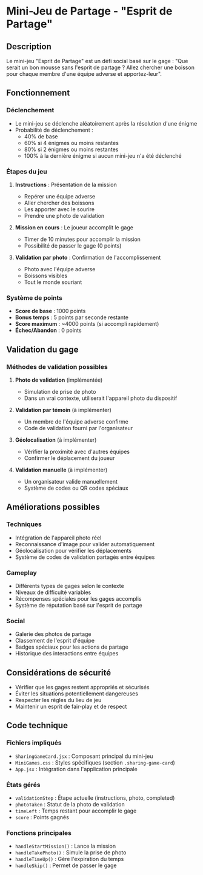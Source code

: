# Mini-Jeu de Partage - "Esprit de Partage"

## Description

Le mini-jeu "Esprit de Partage" est un défi social basé sur le gage : "Que serait un bon mousse sans l'esprit de partage ? Allez chercher une boisson pour chaque membre d'une équipe adverse et apportez-leur".

## Fonctionnement

### Déclenchement
- Le mini-jeu se déclenche aléatoirement après la résolution d'une énigme
- Probabilité de déclenchement :
  - 40% de base
  - 60% si 4 énigmes ou moins restantes
  - 80% si 2 énigmes ou moins restantes
  - 100% à la dernière énigme si aucun mini-jeu n'a été déclenché

### Étapes du jeu

1. **Instructions** : Présentation de la mission
   - Repérer une équipe adverse
   - Aller chercher des boissons
   - Les apporter avec le sourire
   - Prendre une photo de validation

2. **Mission en cours** : Le joueur accomplit le gage
   - Timer de 10 minutes pour accomplir la mission
   - Possibilité de passer le gage (0 points)

3. **Validation par photo** : Confirmation de l'accomplissement
   - Photo avec l'équipe adverse
   - Boissons visibles
   - Tout le monde souriant

### Système de points

- **Score de base** : 1000 points
- **Bonus temps** : 5 points par seconde restante
- **Score maximum** : ~4000 points (si accompli rapidement)
- **Échec/Abandon** : 0 points

## Validation du gage

### Méthodes de validation possibles

1. **Photo de validation** (implémentée)
   - Simulation de prise de photo
   - Dans un vrai contexte, utiliserait l'appareil photo du dispositif

2. **Validation par témoin** (à implémenter)
   - Un membre de l'équipe adverse confirme
   - Code de validation fourni par l'organisateur

3. **Géolocalisation** (à implémenter)
   - Vérifier la proximité avec d'autres équipes
   - Confirmer le déplacement du joueur

4. **Validation manuelle** (à implémenter)
   - Un organisateur valide manuellement
   - Système de codes ou QR codes spéciaux

## Améliorations possibles

### Techniques
- Intégration de l'appareil photo réel
- Reconnaissance d'image pour valider automatiquement
- Géolocalisation pour vérifier les déplacements
- Système de codes de validation partagés entre équipes

### Gameplay
- Différents types de gages selon le contexte
- Niveaux de difficulté variables
- Récompenses spéciales pour les gages accomplis
- Système de réputation basé sur l'esprit de partage

### Social
- Galerie des photos de partage
- Classement de l'esprit d'équipe
- Badges spéciaux pour les actions de partage
- Historique des interactions entre équipes

## Considérations de sécurité

- Vérifier que les gages restent appropriés et sécurisés
- Éviter les situations potentiellement dangereuses
- Respecter les règles du lieu de jeu
- Maintenir un esprit de fair-play et de respect

## Code technique

### Fichiers impliqués
- `SharingGameCard.jsx` : Composant principal du mini-jeu
- `MiniGames.css` : Styles spécifiques (section `.sharing-game-card`)
- `App.jsx` : Intégration dans l'application principale

### États gérés
- `validationStep` : Étape actuelle (instructions, photo, completed)
- `photoTaken` : Statut de la photo de validation
- `timeLeft` : Temps restant pour accomplir le gage
- `score` : Points gagnés

### Fonctions principales
- `handleStartMission()` : Lance la mission
- `handleTakePhoto()` : Simule la prise de photo
- `handleTimeUp()` : Gère l'expiration du temps
- `handleSkip()` : Permet de passer le gage